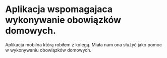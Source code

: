 # Aplikacja wspomagajaca wykonywanie obowiązków domowych.

Aplikacja mobilna którą robiłem z kolegą. Miała nam ona służyć jako pomoc w wykonywaniu obowiązków domowych.
